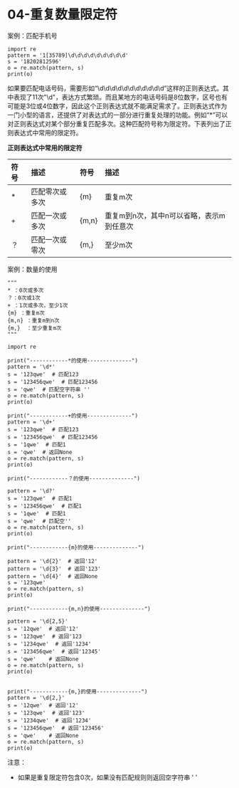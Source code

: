 # 04-重复数量限定符


案例：匹配手机号

```
import re
pattern = '1[35789]\d\d\d\d\d\d\d\d\d'
s = '18202812596'
o = re.match(pattern, s)
print(o)
```

如果要匹配电话号码，需要形如“\d\d\d\d\d\d\d\d\d\d\d”这样的正则表达式。其中表现了11次"\d"，表达方式繁琐。而且某地方的电话号码是8位数字，区号也有可能是3位或4位数字，因此这个正则表达式就不能满足需求了。正则表达式作为一门小型的语言，还提供了对表达式的一部分进行重复处理的功能。例如“*”可以对正则表达式对某个部分重复匹配多次。这种匹配符号称为限定符。下表列出了正则表达式中常用的限定符。


**正则表达式中常用的限定符**

| 符号 | 描述          | 符号   | 描述                                |
| :-- | :----------- | :---- | :---------------------------------- |
| *   | 匹配零次或多次 | {m}   | 重复m次                              |
| +    | 匹配一次或多次 | {m,n} | 重复m到n次，其中n可以省略，表示m到任意次 |
| ？   | 匹配一次或零次 | {m,}      |       至少m次                              |


案例：数量的使用

```
"""
* ：0次或多次
？：0次或1次
+ ：1次或多次，至少1次
{m} ：重复m次
{m,n} ：重复m到n次
{m,}  ：至少重复m次
"""

import re

print("------------*的使用--------------")
pattern = '\d*'
s = '123qwe'  # 匹配123
s = '123456qwe'  # 匹配123456
s = 'qwe'  # 匹配空字符串 ''
o = re.match(pattern, s)
print(o)

print("------------+的使用--------------")
pattern = '\d+'
s = '123qwe'  # 匹配123
s = '123456qwe'  # 匹配123456
s = '1qwe'  # 匹配1
s = 'qwe'  # 返回None
o = re.match(pattern, s)
print(o)

print("------------？的使用--------------")

pattern = '\d?'
s = '123qwe'  # 匹配1
s = '123456qwe'  # 匹配1
s = '1qwe'  # 匹配1
s = 'qwe'  # 匹配空''
o = re.match(pattern, s)
print(o)

print("------------{m}的使用--------------")

pattern = '\d{2}'  # 返回'12'
pattern = '\d{3}'  # 返回'123'
pattern = '\d{4}'  # 返回None
s = '123qwe'
o = re.match(pattern, s)
print(o)

print("------------{m,n}的使用--------------")

pattern = '\d{2,5}'
s = '12qwe'  # 返回'12'
s = '123qwe'  # 返回'123
s = '1234qwe'  # 返回'1234'
s = '123456qwe'  # 返回'12345'
s = 'qwe'    # 返回None
o = re.match(pattern, s)
print(o)


print("------------{m,}的使用--------------")
pattern = '\d{2,}'
s = '12qwe'  # 返回'12'
s = '123qwe'  # 返回'123'
s = '1234qwe'  # 返回'1234'
s = '123456qwe'  # 返回'123456'
s = 'qwe'    # 返回None
o = re.match(pattern, s)
print(o)
```


注意：

- 如果是重复限定符包含0次，如果没有匹配规则则返回空字符串 ' '